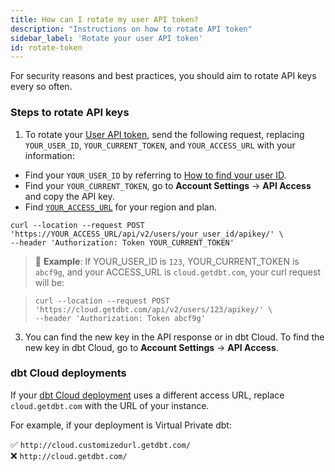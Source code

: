 ```yaml
---
title: How can I rotate my user API token?
description: "Instructions on how to rotate API token"
sidebar_label: 'Rotate your user API token'
id: rotate-token
---
```


For security reasons and best practices, you should aim to rotate API keys every so often.

### Steps to rotate API keys

1. To rotate your [User API token](/docs/dbt-cloud-apis/user-tokens), send the following request, replacing `YOUR_USER_ID`, `YOUR_CURRENT_TOKEN`, and `YOUR_ACCESS_URL` with your information:

* Find your `YOUR_USER_ID` by referring to [How to find your user ID](/faqs/Accounts/find-user-id).
* Find your `YOUR_CURRENT_TOKEN`, go to **Account Settings** -> **API Access** and copy the API key.
* Find [`YOUR_ACCESS_URL`](/docs/cloud/about-cloud/regions-ip-addresses) for your region and plan.

```
curl --location --request POST 'https://YOUR_ACCESS_URL/api/v2/users/your_user_id/apikey/' \
--header 'Authorization: Token YOUR_CURRENT_TOKEN'
```

> 📌 **Example**: If YOUR_USER_ID is `123`, YOUR_CURRENT_TOKEN is `abcf9g`, and your ACCESS_URL is `cloud.getdbt.com`, your curl request will be:

>```
>curl --location --request POST 'https://cloud.getdbt.com/api/v2/users/123/apikey/' \
>--header 'Authorization: Token abcf9g'
>```


3. You can find the new key in the API response or in dbt Cloud. To find the new key in dbt Cloud, go to **Account Settings** -> **API Access**.


### dbt Cloud deployments

If your [dbt Cloud deployment](/docs/cloud/about-cloud/regions-ip-addresses) uses a different access URL, replace `cloud.getdbt.com` with the URL of your instance.

For example, if your deployment is Virtual Private dbt: 

✅ `http://cloud.customizedurl.getdbt.com/` <br />
❌ `http://cloud.getdbt.com/`<br />
